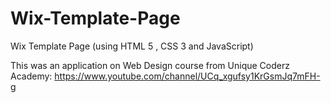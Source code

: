 # Wix-Template-Page

Wix Template Page (using HTML 5 , CSS 3 and JavaScript)

This was an application on Web Design course from Unique Coderz Academy: https://www.youtube.com/channel/UCq_xgufsy1KrGsmJq7mFH-g
